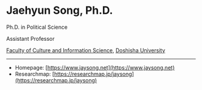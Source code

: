 # Jaehyun Song, Ph.D.

Ph.D. in Political Science

Assistant Professor

[Faculty of Culture and Information Science](https://www.cis.doshisha.ac.jp/), [Doshisha University](https://www.doshisha.ac.jp/)

---

* Homepage: [https://www.jaysong.net](https://www.jaysong.net)
* Researchmap: [https://researchmap.jp/jaysong](https://researchmap.jp/jaysong)

<!--
**JaehyunSong/JaehyunSong** is a ✨ _special_ ✨ repository because its `README.md` (this file) appears on your GitHub profile.

Here are some ideas to get you started:

- 🔭 I’m currently working on ...
- 🌱 I’m currently learning ...
- 👯 I’m looking to collaborate on ...
- 🤔 I’m looking for help with ...
- 💬 Ask me about ...
- 📫 How to reach me: ...
- 😄 Pronouns: ...
- ⚡ Fun fact: ...
-->

